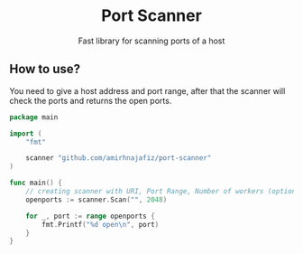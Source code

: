 <h1 align="center">
Port Scanner
</h1>

<p align="center">
Fast library for scanning ports of a host
</p>

## How to use?
You need to give a host address and port range, after that the scanner will 
check the ports and returns the open ports.

```go
package main

import (
    "fmt"

    scanner "github.com/amirhnajafiz/port-scanner"
)

func main() {
    // creating scanner with URI, Port Range, Number of workers (optional, default is 100)
    openports := scanner.Scan("", 2048)

    for _, port := range openports {
        fmt.Printf("%d open\n", port)
    }
}
```
